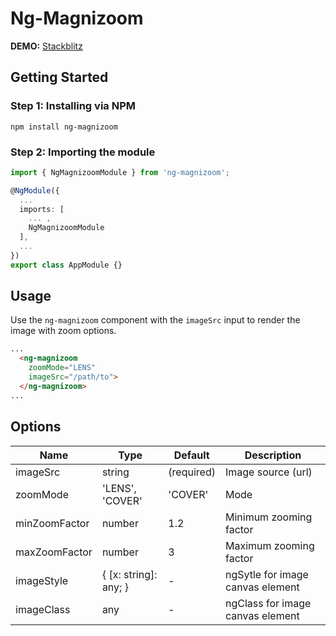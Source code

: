 # Ng-Magnizoom

**DEMO:** [Stackblitz](https://stackblitz.com/edit/ng-magnizoom-demo)

## Getting Started

### Step 1: Installing via NPM

```
npm install ng-magnizoom
```

### Step 2: Importing the module

```ts
import { NgMagnizoomModule } from 'ng-magnizoom';

@NgModule({
  ...
  imports: [
    ... ,
    NgMagnizoomModule
  ],
  ...
})
export class AppModule {}
```

## Usage

Use the `ng-magnizoom` component with the `imageSrc` input to render the image with zoom options.
```html
...
  <ng-magnizoom
    zoomMode="LENS"
    imageSrc="/path/to">
  </ng-magnizoom>
...
```

## Options

Name | Type | Default | Description
--- | --- | --- | ---
imageSrc | string | (required) | Image source (url)
zoomMode | 'LENS', 'COVER' | 'COVER' | Mode
minZoomFactor | number | 1.2 | Minimum zooming factor
maxZoomFactor | number | 3 | Maximum zooming factor
imageStyle | { [x: string]: any; } | - | ngSytle for image canvas element
imageClass | any | - | ngClass for image canvas element
